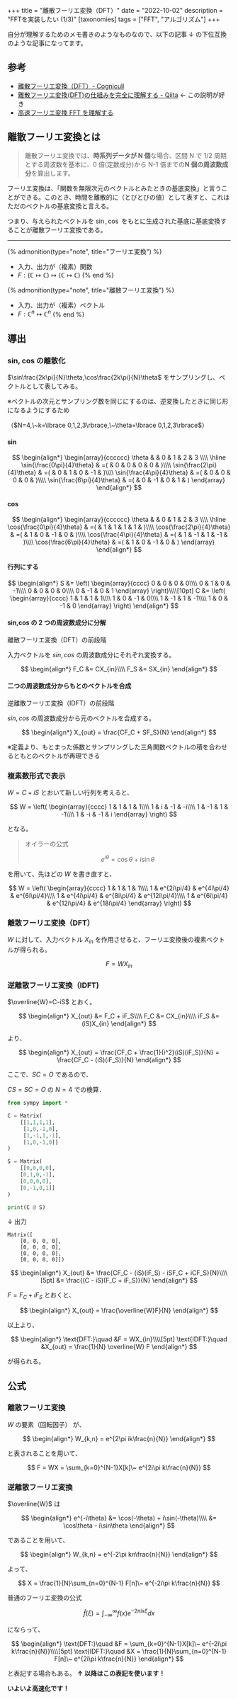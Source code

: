+++
title = "離散フーリエ変換（DFT）"
date = "2022-10-02"
description = "FFTを実装したい (1/3)"
[taxonomies]
tags = ["FFT", "アルゴリズム"]
+++

自分が理解するためのメモ書きのようなものなので、以下の記事 ↓ の下位互換のような記事になってます。

## 参考

- [離散フーリエ変換（DFT）- Cognicull](https://cognicull.com/ja/f5q2jl62)
- [離散フーリエ変換(DFT)の仕組みを完全に理解する - Qiita](https://qiita.com/TumoiYorozu/items/5855d75a47ef2c7e62c8) ← この説明が好き
- [高速フーリエ変換 FFT を理解する](https://qiita.com/bellbind/items/ba7aa07f6c915d400000)

## 離散フーリエ変換とは

> 離散フーリエ変換では、**時系列データが N 個**な場合、区間 N で 1/2 周期とする周波数を基本に、0 倍(定数成分)から N-1 倍までの**N 個の周波数成分**を算出します。

フーリエ変換は、「関数を無限次元のベクトルとみたときの基底変換」と言うことができる。このとき、時間を離散的に（とびとびの値）として表すと、これはただのベクトルの基底変換と言える。

つまり、与えられたベクトルを $\sin,\cos$ をもとに生成された基底に基底変換することが離散フーリエ変換である。

---

{% admonition(type="note", title="フーリエ変換") %}

- 入力、出力が（複素）関数
- $F: (\mathbb{C}\mapsto\mathbb{C})\mapsto(\mathbb{C}\mapsto\mathbb{C})$
  {% end %}

{% admonition(type="note", title="離散フーリエ変換") %}

- 入力、出力が（複素）ベクトル
- $F: \mathbb{C}^n\mapsto\mathbb{C}^n$
  {% end %}

## 導出

### sin, cos の離散化

$\sin\frac{2k\pi}{N}\theta,\cos\frac{2k\pi}{N}\theta$ をサンプリングし、ベクトルとして表してみる。

※ベクトルの次元とサンプリング数を同じにするのは、逆変換したときに同じ形になるようにするため

（$N=4,\~k=\lbrace 0,1,2,3\rbrace,\~\theta=\lbrace 0,1,2,3\rbrace$）

#### sin

$$
\begin{align*}
	\begin{array}{cccccc}
		\theta & & 0 & 1 & 2 & 3 \\\\
		\hline
    \sin{\frac{0\pi}{4}\theta} & =( & 0 & 0 & 0 & 0 & )\\\\
    \sin{\frac{2\pi}{4}\theta} & =( & 0 & 1 & 0 & -1 & )\\\\
    \sin{\frac{4\pi}{4}\theta} & =( & 0 & 0 & 0 & 0 & )\\\\
    \sin{\frac{6\pi}{4}\theta} & =( & 0 & -1 & 0 & 1 & )
  \end{array}
\end{align*}
$$

#### cos

$$
\begin{align*}
	\begin{array}{cccccc}
		\theta & & 0 & 1 & 2 & 3 \\\\
		\hline
    \cos{\frac{0\pi}{4}\theta} & =( & 1 & 1 & 1 & 1 & )\\\\
    \cos{\frac{2\pi}{4}\theta} & =( & 1 & 0 & -1 & 0 & )\\\\
    \cos{\frac{4\pi}{4}\theta} & =( & 1 & -1 & 1 & -1 & )\\\\
    \cos{\frac{6\pi}{4}\theta} & =( & 1 & 0 & -1 & 0 & )
  \end{array}
\end{align*}
$$

#### 行列にする

$$
\begin{align*}
	S &=
	\left(
	\begin{array}{cccc}
		0 & 0 & 0 & 0\\\\
		0 & 1 & 0 & -1\\\\
		0 & 0 & 0 & 0\\\\
		0 & -1 & 0 & 1
	\end{array}
	\right)\\\\[10pt]
	C &=
	\left(
	\begin{array}{cccc}
		1 & 1 & 1 & 1\\\\
		1 & 0 & -1 & 0\\\\
		1 & -1 & 1 & -1\\\\
		1 & 0 & -1 & 0
	\end{array}
	\right)
\end{align*}
$$

#### sin,cos の 2 つの周波数成分に分解

離散フーリエ変換（DFT）の前段階

入力ベクトルを $sin, cos$ の周波数成分にそれぞれ変換する。

$$
\begin{align*}
	F_C &= CX_{in}\\\\
	F_S &= SX_{in}
\end{align*}
$$

#### 二つの周波数成分からもとのベクトルを合成

逆離散フーリエ変換（IDFT）の前段階

$sin,cos$ の周波数成分から元のベクトルを合成する。

$$
\begin{align*}
	X_{out} = \frac{CF_C + SF_S}{N}
\end{align*}
$$

※定義より、もとまった係数とサンプリングした三角関数ベクトルの積を合わせるともとのベクトルが再現できる

### 複素数形式で表示

$W=C+iS$ とおいて新しい行列を考えると、

$$
W =
	\left(
	\begin{array}{cccc}
		1 & 1 & 1 & 1\\\\
		1 & i & -1 & -i\\\\
		1 & -1 & 1 & -1\\\\
		1 & -i & -1 & i
	\end{array}
	\right)
$$

となる。

> オイラーの公式
>
> $$
> e^{i\theta} = \cos\theta + i\sin\theta
> $$

を用いて、先ほどの $W$ を書き直すと、

$$
W =
	\left(
	\begin{array}{cccc}
		1 & 1 & 1 & 1\\\\
		1 & e^{2i\pi/4} & e^{4i\pi/4} & e^{6i\pi/4}\\\\
		1 & e^{4i\pi/4} & e^{8i\pi/4} & e^{12i\pi/4}\\\\
		1 & e^{6i\pi/4} & e^{12i\pi/4} & e^{18i\pi/4}
	\end{array}
	\right)
$$

### 離散フーリエ変換（DFT）

$W$ に対して、入力ベクトル $X_{in}$ を作用させると、フーリエ変換後の複素ベクトルが得られる。

$$
F = W X_{in}
$$

### 逆離散フーリエ変換（IDFT)

$\overline{W}=C-iS$ とおく。

$$
\begin{align*}
	X_{out} &= F_C + iF_S\\\\
	F_C &= CX_{in}\\\\
	iF_S &= (iS)X_{in}
\end{align*}
$$

より、

$$
\begin{align*}
	X_{out} = \frac{CF_C + \frac{1}{i^2}(iS)(iF_S)}{N} = \frac{CF_C - (iS)(iF_S)}{N}
\end{align*}
$$

ここで、$SC=O$ であるので、

$CS = SC = O$ の $N=4$ での検算．

```python
from sympy import *

C = Matrix(
    [[1,1,1,1],
     [1,0,-1,0],
     [1,-1,1,-1],
     [1,0,-1,0]]
)

S = Matrix(
    [[0,0,0,0],
    [0,1,0,-1],
    [0,0,0,0],
    [0,-1,0,1]]
)

print(C @ S)
```

↓ 出力

```
Matrix([
    [0, 0, 0, 0],
    [0, 0, 0, 0],
    [0, 0, 0, 0],
    [0, 0, 0, 0]])
```

$$
\begin{align*}
	X_{out} &= \frac{CF_C - (iS)(iF_S) - iSF_C + iCF_S}{N}\\\\[5pt]
	&= \frac{(C - iS)(F_C + iF_S)}{N}
\end{align*}
$$

$F = F_C + iF_S$ とおくと、

$$
\begin{align*}
	X_{out} = \frac{\overline{W}F}{N}
\end{align*}
$$

以上より、

$$
\begin{align*}
	\text{DFT:}\quad
	&F = WX_{in}\\\\[5pt]
	\text{IDFT:}\quad
	&X_{out} = \frac{1}{N} \overline{W} F
\end{align*}
$$

が得られる。

## 公式

### 離散フーリエ変換

$W$ の要素（回転因子） が、

$$
\begin{align*}
	W_{k,n} = e^{2\pi ik\frac{n}{N}}
\end{align*}
$$

と表されることを用いて、

$$
F = WX = \sum_{k=0}^{N-1}X[k]\~ e^{2i\pi k\frac{n}{N}}
$$

### 逆離散フーリエ変換

$\overline{W}$ は

$$
\begin{align*}
	e^{-i\theta} &= \cos(-\theta) + i\sin(-\theta)\\\\
	&= \cos\theta - i\sin\theta
\end{align*}
$$

であることを用いて、

$$
\begin{align*}
	W_{k,n} = e^{-2\pi kn\frac{n}{N}}
\end{align*}
$$

よって、

$$
X = \frac{1}{N}\sum_{n=0}^{N-1} F[n]\~ e^{-2i\pi k\frac{n}{N}}
$$

普通のフーリエ変換の公式

$$
\hat{f}(\xi) = \int_{-\infty}^{\infty} f(x)e^{-2\pi ix\xi} dx
$$

にならって、

$$
\begin{align*}
	\text{DFT:}\quad
	&F = \sum_{k=0}^{N-1}X[k]\~ e^{-2i\pi k\frac{n}{N}}\\\\[5pt]
	\text{IDFT:}\quad
	&X = \frac{1}{N}\sum_{n=0}^{N-1} F[n]\~ e^{2i\pi k\frac{n}{N}}
\end{align*}
$$

と表記する場合もある。
**↑ 以降はこの表記を使います！**

**いよいよ高速化です！**

